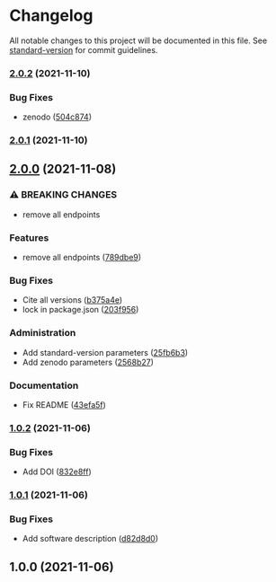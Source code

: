 # Changelog

All notable changes to this project will be documented in this file. See [standard-version](https://github.com/conventional-changelog/standard-version) for commit guidelines.

### [2.0.2](https://github.com/chasset/sbm/compare/v2.0.1...v2.0.2) (2021-11-10)


### Bug Fixes

* zenodo ([504c874](https://github.com/chasset/sbm/commit/504c8745ac78c9660468052d1e63138cf850bcf7))

### [2.0.1](https://github.com/chasset/sbm/compare/v2.0.0...v2.0.1) (2021-11-10)

## [2.0.0](https://github.com/chasset/sbm/compare/v1.0.2...v2.0.0) (2021-11-08)


### ⚠ BREAKING CHANGES

* remove all endpoints

### Features

* remove all endpoints ([789dbe9](https://github.com/chasset/sbm/commit/789dbe9a24a8dbff28e1043e2c0dd4c630df7ece))


### Bug Fixes

* Cite all versions ([b375a4e](https://github.com/chasset/sbm/commit/b375a4e32fee17b5f518daf4b3d34d3d41a175b8))
* lock in package.json ([203f956](https://github.com/chasset/sbm/commit/203f956d47bfca5ae28a70302e6fc5597bd5fe8f))


### Administration

* Add standard-version parameters ([25fb6b3](https://github.com/chasset/sbm/commit/25fb6b39eb28bcdad5a121df7a0339be6c0ccab7))
* Add zenodo parameters ([2568b27](https://github.com/chasset/sbm/commit/2568b2700055635112758bc50f88a555ddacc95a))


### Documentation

* Fix README ([43efa5f](https://github.com/chasset/sbm/commit/43efa5fccf5de3a61f73cf900cd3ca7a29ee6c79))

### [1.0.2](https://github.com/chasset/sbm/compare/v1.0.1...v1.0.2) (2021-11-06)

### Bug Fixes

- Add DOI ([832e8ff](https://github.com/chasset/sbm/commit/832e8ff80aefd0f2bf48011609404ba39950eef0))

### [1.0.1](https://github.com/chasset/sbm/compare/v1.0.0...v1.0.1) (2021-11-06)

### Bug Fixes

- Add software description ([d82d8d0](https://github.com/chasset/sbm/commit/d82d8d0f9e3af6c5c751e55eecfcf0fb67de8a0e))

## 1.0.0 (2021-11-06)
